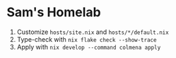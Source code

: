 # Sam's Homelab

1. Customize `hosts/site.nix` and `hosts/*/default.nix`
2. Type-check with `nix flake check --show-trace`
2. Apply with `nix develop --command colmena apply`
